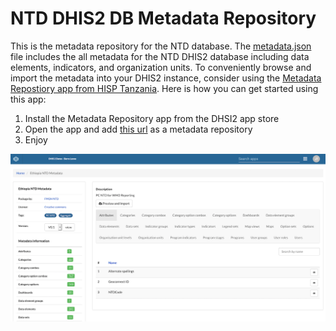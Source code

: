 # NTD DHIS2 DB Metadata Repository

This is the metadata repository for the NTD database. The [metadata.json](metadata.json) file includes the all metadata for the NTD DHIS2 database including data elements, indicators, and organization units. To conveniently browse and import the metadata into your DHIS2 instance, consider using the [Metadata Repostiory app from HISP Tanzania](https://apps.dhis2.org/app/3c82dceb-5c50-49a3-8dc3-6bb6a30399f4). Here is how you can get started using this app:
1. Install the Metadata Repository app from the DHSI2 app store
2. Open the app and add [this url](https://raw.githubusercontent.com/ntddhis2/ntddb-metadata/master/index.json) as a metadata repository
3. Enjoy

![Use the Metadata Repository app to browse and import metadata](assets/metabase-ntd.png)
